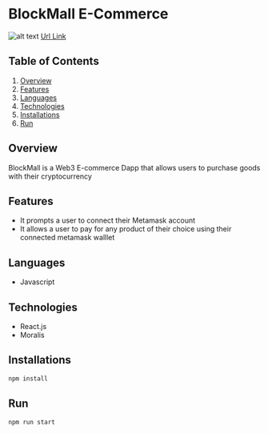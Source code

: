 # BlockMall E-Commerce

![alt text](https://drive.google.com/uc?export=download&id=1b0x92LiROUJLGlDaXXy88a5sefWyYbZz)
[Url Link](blockmall.herokuapp.com)

## Table of Contents

1. [Overview](#overview)
2. [Features](#features)
3. [Languages](#languages)
4. [Technologies](#technologies)
5. [Installations](#installations)
6. [Run](#run)

## Overview

BlockMall is a Web3 E-commerce Dapp that allows users to purchase goods with their cryptocurrency

## Features

- It prompts a user to connect their Metamask account
- It allows a user to pay for any product of their choice using their connected metamask walllet

## Languages

- Javascript

## Technologies

- React.js
- Moralis

## Installations

```bash
npm install
```

## Run

```bash
npm run start
```
